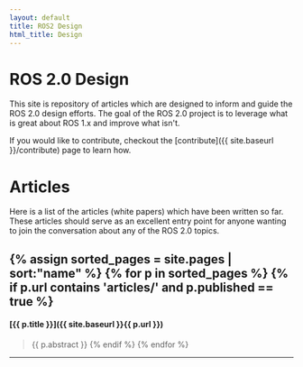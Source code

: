 ```yaml
---
layout: default
title: ROS2 Design
html_title: Design
---
```


# ROS 2.0 Design

This site is repository of articles which are designed to inform and guide the ROS 2.0 design efforts.
The goal of the ROS 2.0 project is to leverage what is great about ROS 1.x and improve what isn't.

If you would like to contribute, checkout the [contribute]({{ site.baseurl }}/contribute) page to learn how.

# Articles

Here is a list of the articles (white papers) which have been written so far. These articles should serve as an excellent entry point for anyone wanting to join the conversation about any of the ROS 2.0 topics.

{% assign sorted_pages = site.pages | sort:"name" %}
{% for p in sorted_pages %}
    {% if p.url contains 'articles/' and p.published == true %}
----

#### [{{ p.title }}]({{ site.baseurl }}{{ p.url }})

> {{ p.abstract }}
    {% endif %}
{% endfor %}

----

<div class="unpublished" style="display: none;" markdown="1">
# Unpublished Articles

These articles are not finished or maybe not even started yet:

{% assign sorted_pages = site.pages | sort:"name" %}
{% for p in sorted_pages %}
    {% if p.url contains 'articles/' and p.published != true %}
----

#### [{{ p.title }}]({{ site.baseurl }}{{ p.url }})

> {{ p.abstract }}
    {% endif %}
{% endfor %}

----
</div>

